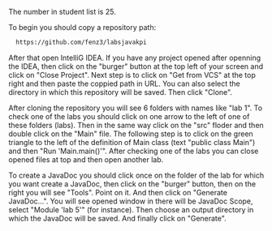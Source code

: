 The number in student list is 25.

To begin you should copy a repository path:

```bash
  https://github.com/fenz3/labsjavakpi
```

After that open IntelliG IDEA. If you have any project opened after openning the IDEA, then click on the "burger" button at the top left of your screen and click on "Close Project". Next step is to click on "Get from VCS" at the top right and then paste the coppied path in URL. You can also select the directory in which this repository will be saved. Then click "Clone".

After cloning the repository you will see 6 folders with names like "lab 1". To check one of the labs you should click on one arrow to the left of one of these folders (labs). Then in the same way click on the "src" floder and then double click on the "Main" file. The following step is to click on the green triangle to the left of the definition of Main class (text "public class Main") and then "Run 'Main.main()'". After checking one of the labs you can close opened files at top and then open another lab.

To create a JavaDoc you should click once on the folder of the lab for which you want create a JavaDoc, then click on the "burger" button, then on the right you will see "Tools". Point on it. And then click on "Generate JavaDoc...". You will see opened window in there will be JavaDoc Scope, select "Module 'lab 5'" (for instance). Then choose an output directory in which the JavaDoc will be saved. And finally click on "Generate". 

